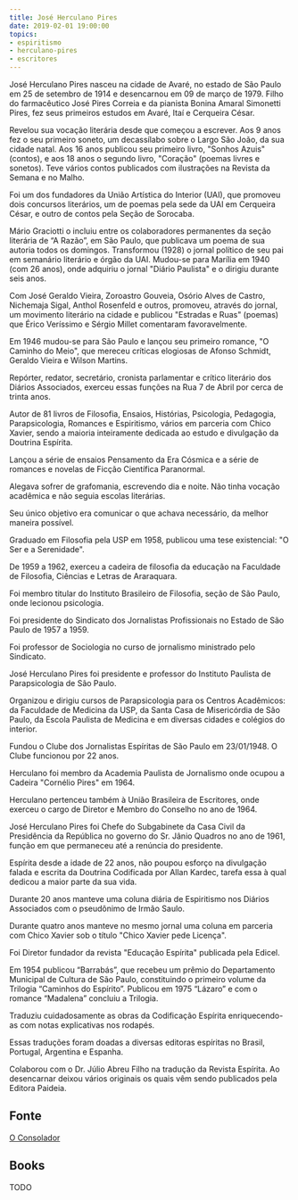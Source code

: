 ```yaml
---
title: José Herculano Pires
date: 2019-02-01 19:00:00
topics: 
- espiritismo
- herculano-pires
- escritores
---
```


José Herculano Pires nasceu na cidade de Avaré, no estado de São Paulo em 25 de
setembro de 1914 e desencarnou em 09 de março de 1979. Filho do farmacêutico
José Pires Correia e da pianista Bonina Amaral Simonetti Pires, fez seus
primeiros estudos em Avaré, Itaí e Cerqueira César.

Revelou sua vocação literária desde que começou a escrever. Aos 9 anos fez o seu
primeiro soneto, um decassílabo sobre o Largo São João, da sua cidade natal. Aos
16 anos publicou seu primeiro livro, "Sonhos Azuis" (contos), e aos 18 anos o
segundo livro, "Coração" (poemas livres e sonetos). Teve vários contos
publicados com ilustrações na Revista da Semana e no Malho.

Foi um dos fundadores da União Artística do Interior (UAI), que promoveu dois
concursos literários, um de poemas pela sede da UAI em Cerqueira César, e outro
de contos pela Seção de Sorocaba.

Mário Graciotti o incluiu entre os colaboradores permanentes da seção literária
de “A Razão”, em São Paulo, que publicava um poema de sua autoria todos os
domingos. Transformou (1928) o jornal político de seu pai em semanário literário
e órgão da UAI. Mudou-se para Marília em 1940 (com 26 anos), onde adquiriu o
jornal "Diário Paulista" e o dirigiu durante seis anos.

Com José Geraldo Vieira, Zoroastro Gouveia, Osório Alves de Castro, Nichemaja
Sigal, Anthol Rosenfeld e outros, promoveu, através do jornal, um movimento
literário na cidade e publicou "Estradas e Ruas" (poemas) que Érico Veríssimo e
Sérgio Millet comentaram favoravelmente.

Em 1946 mudou-se para São Paulo e lançou seu primeiro romance, "O Caminho do
Meio", que mereceu críticas elogiosas de Afonso Schmidt, Geraldo Vieira e Wilson
Martins.

Repórter, redator, secretário, cronista parlamentar e crítico literário dos
Diários Associados, exerceu essas funções na Rua 7 de Abril por cerca de trinta
anos.

Autor de 81 livros de Filosofia, Ensaios, Histórias, Psicologia, Pedagogia,
Parapsicologia, Romances e Espiritismo, vários em parceria com Chico Xavier,
sendo a maioria inteiramente dedicada ao estudo e divulgação da Doutrina
Espírita.

Lançou a série de ensaios Pensamento da Era Cósmica e a série de romances e
novelas de Ficção Científica Paranormal.

Alegava sofrer de grafomania, escrevendo dia e noite. Não tinha vocação
acadêmica e não seguia escolas literárias.

Seu único objetivo era comunicar o que achava necessário, da melhor maneira
possível.

Graduado em Filosofia pela USP em 1958, publicou uma tese existencial: "O Ser e
a Serenidade".

De 1959 a 1962, exerceu a cadeira de filosofia da educação na Faculdade de
Filosofia, Ciências e Letras de Araraquara.

Foi membro titular do Instituto Brasileiro de Filosofia, seção de São Paulo,
onde lecionou psicologia.

Foi presidente do Sindicato dos Jornalistas Profissionais no Estado de São Paulo
de 1957 a 1959.

Foi professor de Sociologia no curso de jornalismo ministrado pelo Sindicato.

José Herculano Pires foi presidente e professor do Instituto Paulista de
Parapsicologia de São Paulo.

Organizou e dirigiu cursos de Parapsicologia para os Centros Acadêmicos: da
Faculdade de Medicina da USP, da Santa Casa de Misericórdia de São Paulo, da
Escola Paulista de Medicina e em diversas cidades e colégios do interior.

Fundou o Clube dos Jornalistas Espíritas de São Paulo em 23/01/1948. O Clube
funcionou por 22 anos.

Herculano foi membro da Academia Paulista de Jornalismo onde ocupou a Cadeira
"Cornélio Pires" em 1964.

Herculano pertenceu também à União Brasileira de Escritores, onde exerceu o
cargo de Diretor e Membro do Conselho no ano de 1964.

José Herculano Pires foi Chefe do Subgabinete da Casa Civil da Presidência da
República no governo do Sr. Jânio Quadros no ano de 1961, função em que
permaneceu até a renúncia do presidente. 

Espírita desde a idade de 22 anos, não poupou esforço na divulgação falada e
escrita da Doutrina Codificada por Allan Kardec, tarefa essa à qual dedicou a
maior parte da sua vida.

Durante 20 anos manteve uma coluna diária de Espiritismo nos Diários Associados
com o pseudônimo de Irmão Saulo.

Durante quatro anos manteve no mesmo jornal uma coluna em parceria com Chico
Xavier sob o título "Chico Xavier pede Licença".

Foi Diretor fundador da revista "Educação Espírita" publicada pela Edicel.

Em 1954 publicou “Barrabás”, que recebeu um prêmio do Departamento Municipal de
Cultura de São Paulo, constituindo o primeiro volume da Trilogia “Caminhos do
Espírito”. Publicou em 1975 “Lázaro” e com o romance  “Madalena” concluiu a
Trilogia.

Traduziu cuidadosamente as obras da Codificação Espírita enriquecendo-as com
notas explicativas nos rodapés.

Essas traduções foram doadas a diversas editoras espíritas no Brasil, Portugal,
Argentina e Espanha.

Colaborou com o Dr. Júlio Abreu Filho na tradução da Revista Espírita. Ao
desencarnar deixou vários originais os quais vêm sendo publicados pela Editora
Paideia. 

## Fonte
[O Consolador](http://www.oconsolador.com.br/linkfixo/biografias/joseherculanopires.html)

## Books
TODO





